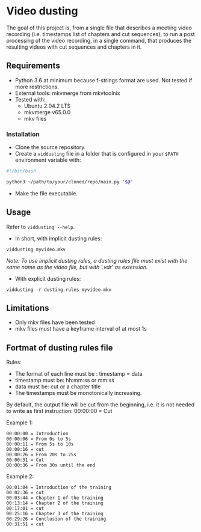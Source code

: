 # Video dusting

The goal of this project is, from a single file that describes a meeting video recording (i.e. timestamps list of chapters and cut sequences), to run a post processing of the video recording, in a single command, that produces the resulting videos with cut sequences and chapters in it.

## Requirements

- Python 3.6 at minimum because f-strings format are used. Not tested if more restrictions.
- External tools: mkvmerge from mkvtoolnix
- Tested with:
    - Ubuntu 2.04.2 LTS
    - mkvmerge v65.0.0
    - mkv files

### Installation

- Clone the source repository.
- Create a `viddusting` file in a folder that is configured in your `$PATH` environment variable with: 

```bash
#!/bin/bash

python3 ~/path/to/your/cloned/repo/main.py "$@"
```

- Make the file executable.

## Usage

Refer to `viddusting --help`.

- In short, with implicit dusting rules:

```
viddusting myvideo.mkv
```

*Note: To use implicit dusting rules, a dusting rules file must exist with the same name as the video file, but with '.vdr' as extension.*

- With explicit dusting rules:

```
viddusting -r dusting-rules myvideo.mkv
```

## Limitations

- Only mkv files have been tested
- mkv files must have a keyframe interval of at most 1s

## Fortmat of dusting rules file

Rules:
- The format of each line must be : timestamp = data
- timestamp must be: hh:mm:ss  or  mm:ss
- data must be: cut  or  a chapter title
- The timestamps must be monotonically increasing. 

By default, the output file will be cut from the beginning, 
i.e. it is not needed to write as first instruction: 00:00:00 = Cut

Example 1:

```
00:00:00 = Introduction
00:00:06 = From 0s to 5s
00:00:11 = From 5s to 10s
00:00:16 = cut
00:00:26 = From 20s to 25s
00:00:31 = Cut
00:00:36 = From 30s until the end
```

Example 2:

```
00:01:04 = Introduction of the training
00:02:36 = cut
00:03:44 = Chapter 1 of the training
00:13:14 = Chapter 2 of the training
00:17:01 = cut
00:25:16 = Chapter 3 of the training
00:29:26 = Conclusion of the training
00:31:51 = cut
```